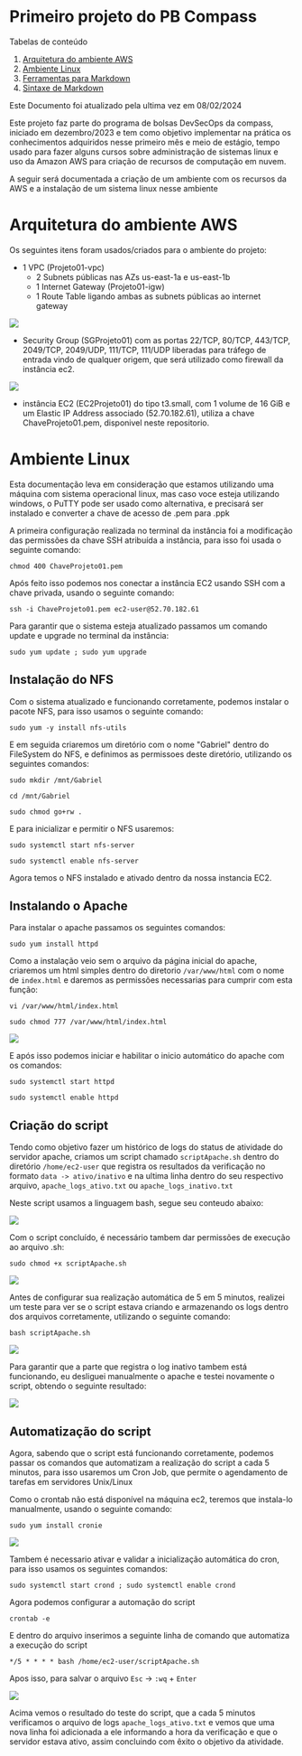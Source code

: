 # Primeiro projeto do PB Compass

Tabelas de conteúdo 
 1. [Arquitetura do ambiente AWS](#AWS)
 2. [Ambiente Linux](#linux)
 3. [Ferramentas para Markdown](#)
 4. [Sintaxe de Markdown](#)

Este Documento foi atualizado pela ultima vez em 08/02/2024

Este projeto faz parte do programa de bolsas DevSecOps da compass, iniciado em dezembro/2023 e tem como objetivo implementar na prática os conhecimentos adquiridos nesse primeiro mês  e meio de estágio, tempo usado para fazer alguns cursos sobre administração de sistemas linux e uso da Amazon AWS para criação de recursos de computação em nuvem.

A seguir será documentada a criação de um ambiente com os recursos da AWS e a instalação de um sistema linux nesse ambiente
  
# Arquitetura do ambiente AWS
<div id='AWS'/> 
  
Os seguintes itens foram usados/criados para o ambiente do projeto:
- 1 VPC (Projeto01-vpc)
  - 2 Subnets públicas nas AZs us-east-1a e us-east-1b
  - 1 Internet Gateway (Projeto01-igw)
  - 1 Route Table ligando ambas as subnets públicas ao internet gateway
<img src="https://github.com/Zotti39/ProjetoCompass01/blob/main/Screenshots/Captura%20de%20Tela%20(2).png">

- Security Group (SGProjeto01) com as portas 22/TCP, 80/TCP, 443/TCP, 2049/TCP, 2049/UDP, 111/TCP, 111/UDP liberadas para tráfego de entrada vindo de qualquer origem, que será utilizado como firewall da instância ec2.

<img src="https://github.com/Zotti39/ProjetoCompass01/blob/main/Screenshots/Captura%20de%20Tela%20(20).png">
  
- instância EC2 (EC2Projeto01) do tipo t3.small, com 1 volume de 16 GiB e um Elastic IP Address associado (52.70.182.61), utiliza a chave ChaveProjeto01.pem, disponivel neste repositorio. 

# Ambiente Linux
<div id='linux'/> 

Esta documentação leva em consideração que estamos utilizando uma máquina com sistema operacional linux, mas caso voce esteja utilizando windows, o PuTTY pode ser usado como alternativa, e precisará ser instalado e converter a chave de acesso de .pem para .ppk 

A primeira configuração realizada no terminal da instância foi a modificação das permissões da chave SSH atribuída a instância, para isso foi usada o seguinte comando:

` chmod 400 ChaveProjeto01.pem `

Após feito isso podemos nos conectar a instância EC2 usando SSH com a chave privada, usando o seguinte comando:

` ssh -i ChaveProjeto01.pem ec2-user@52.70.182.61 `

Para garantir que o sistema esteja atualizado passamos um comando update e upgrade no terminal da instância:

` sudo yum update ; sudo yum upgrade `

## Instalação do NFS

Com o sistema atualizado e funcionando corretamente, podemos instalar o pacote NFS, para isso usamos o seguinte comando:

` sudo yum -y install nfs-utils `

E em seguida criaremos um diretório com o nome "Gabriel" dentro do FileSystem do NFS, e definimos as permissoes deste diretório, utilizando os seguintes comandos:

`sudo mkdir /mnt/Gabriel`

` cd /mnt/Gabriel `

` sudo chmod go+rw . `

E para inicializar e permitir o NFS usaremos:

` sudo systemctl start nfs-server `

` sudo systemctl enable nfs-server `

Agora temos o NFS instalado e ativado dentro da nossa instancia EC2.

## Instalando o Apache

Para instalar o apache passamos os seguintes comandos:

` sudo yum install httpd `

Como a instalação veio sem o arquivo da página inicial do apache, criaremos um html simples dentro do diretorio `/var/www/html` com o nome de `index.html` e daremos as permissões necessarias para cumprir com esta função:

` vi /var/www/html/index.html `

` sudo chmod 777 /var/www/html/index.html `

<img src="https://github.com/Zotti39/ProjetoCompass01/blob/main/Screenshots/Captura%20de%20Tela%20(4).png">

E após isso podemos iniciar e habilitar o inicio automático do apache com os comandos:

` sudo systemctl start httpd `

` sudo systemctl enable httpd `

## Criação do script

Tendo como objetivo fazer um histórico de logs do status de atividade do servidor apache, criamos um script chamado `scriptApache.sh` dentro do diretório `/home/ec2-user` que registra os resultados da verificação no formato `data -> ativo/inativo` e na ultima linha dentro do seu respectivo arquivo, `apache_logs_ativo.txt` ou `apache_logs_inativo.txt` 

Neste script usamos a linguagem bash, segue seu conteudo abaixo:

<img src="https://github.com/Zotti39/ProjetoCompass01/blob/main/Screenshots/Captura%20de%20Tela%20(8).png">

Com o script concluído, é necessário tambem dar permissões de execução ao arquivo .sh:

` sudo chmod +x scriptApache.sh `

<img src="https://github.com/Zotti39/ProjetoCompass01/blob/main/Screenshots/Captura%20de%20Tela%20(5).png">

Antes de configurar sua realização automática de 5 em 5 minutos, realizei um teste para ver se o script estava criando e armazenando os logs dentro dos arquivos corretamente, utilizando o seguinte comando:

` bash scriptApache.sh `

<img src="https://github.com/Zotti39/ProjetoCompass01/blob/main/Screenshots/Captura%20de%20Tela%20(10).png">

Para garantir que a parte que registra o log inativo tambem está funcionando, eu desliguei manualmente o apache e testei novamente o script, obtendo o seguinte resultado:

<img src="https://github.com/Zotti39/ProjetoCompass01/blob/main/Screenshots/Captura%20de%20Tela%20(11).png">

## Automatização do script

Agora, sabendo que o script está funcionando corretamente, podemos passar os comandos que automatizam a realização do script a cada 5 minutos, para isso usaremos um Cron Job, que permite o agendamento de tarefas em servidores Unix/Linux

Como o crontab não está disponível na máquina ec2, teremos que instala-lo manualmente, usando o seguinte comando:

` sudo yum install cronie `

<img src="https://github.com/Zotti39/ProjetoCompass01/blob/main/Screenshots/Captura%20de%20Tela%20(13).png">

Tambem é necessario ativar e validar a inicialização automática do cron, para isso usamos os seguintes comandos:

`sudo systemctl start crond ; sudo systemctl enable crond`

Agora podemos configurar a automação do script

` crontab -e `

E dentro do arquivo inserimos a seguinte linha de comando que automatiza a execução do script 

` */5 * * * * bash /home/ec2-user/scriptApache.sh `

Apos isso, para salvar o arquivo `Esc` -> `:wq` + `Enter` 

<img src="https://github.com/Zotti39/ProjetoCompass01/blob/main/Screenshots/Captura%20de%20Tela%20(18).png">

Acima vemos o resultado do teste do script, que a cada 5 minutos verificamos o arquivo de logs `apache_logs_ativo.txt` e vemos que uma nova linha foi adicionada a ele informando a hora da verificação e que o servidor estava ativo, assim concluindo com êxito o objetivo da atividade.
